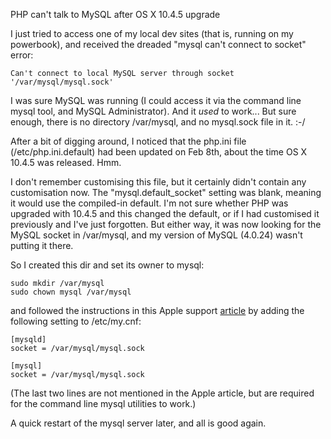 PHP can't talk to MySQL after OS X 10.4.5 upgrade

I just tried to access one of my local dev sites (that is, running on
my powerbook), and received the dreaded "mysql can't connect to
socket" error:

    Can't connect to local MySQL server through socket '/var/mysql/mysql.sock'

I was sure MySQL was running (I could access it via the command line
mysql tool, and MySQL Administrator). And it *used* to work... But
sure enough, there is no directory /var/mysql, and no mysql.sock file
in it. :-/

After a bit of digging around, I noticed that the php.ini file
(/etc/php.ini.default) had been updated on Feb 8th, about the time
OS X 10.4.5 was released. Hmm.

I don't remember customising this file, but it certainly didn't
contain any customisation now. The "mysql.default_socket" setting was
blank, meaning it would use the compiled-in default. I'm not sure
whether PHP was upgraded with 10.4.5 and this changed the default, or
if I had customised it previously and I've just forgotten. But either
way, it was now looking for the MySQL socket in /var/mysql, and my
version of MySQL (4.0.24) wasn't putting it there.

So I created this dir and set its owner to mysql:

    sudo mkdir /var/mysql
    sudo chown mysql /var/mysql 

and followed the instructions in this Apple support [article][1] by
adding the following setting to /etc/my.cnf:

    [mysqld]
    socket = /var/mysql/mysql.sock

    [mysql]
    socket = /var/mysql/mysql.sock

(The last two lines are not mentioned in the Apple article, but are
required for the command line mysql utilities to work.)

A quick restart of the mysql server later, and all is good again.

[1]: http://docs.info.apple.com/article.html?artnum=301457
